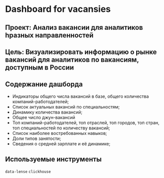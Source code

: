 # Dashboard for vacansies
## Проект: Анализ вакансии для аналитиков hразных направленностей
## Цель: Визуализировать информацию о рынке вакансий для аналитиков по вакансиям, доступным в России
## Содержание дашборда 
- Индикаторы общего числа вакансий в базе, общего количества компаний-работодателей;
- Список актуальных вакансий по специальностям;
- Динамику количества вакансий;
- Общее число джун-вакансий
- Топ компаний-работодателей, топ отраслей, топ городов, топ стран, топ специальностей по количеству вакансий;
- Список наиболее востребованных навыков;
- Доли типов занятости;
- Сведения о cредней зарплате и её динамике;

## Используемые инструменты
`data-lense` `clickhouse`
